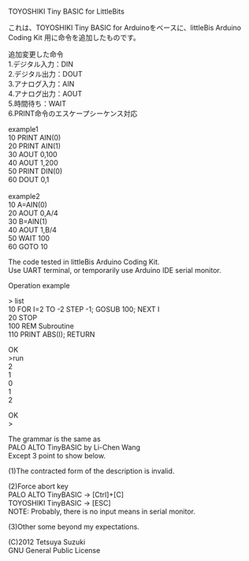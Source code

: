 TOYOSHIKI Tiny BASIC for LittleBits

これは、TOYOSHIKI Tiny BASIC for Arduinoをベースに、littleBis Arduino Coding Kit 用に命令を追加したものです。


追加変更した命令<br>
1.デジタル入力：DIN<br>
2.デジタル出力：DOUT<br>
3.アナログ入力：AIN<br>
4.アナログ出力：AOUT<br>
5.時間待ち：WAIT<br>
6.PRINT命令のエスケープシーケンス対応<br>

example1<br>
10 PRINT AIN(0)<br>
20 PRINT AIN(1)<br>
30 AOUT 0,100<br>
40 AOUT 1,200<br>
50 PRINT DIN(0)<br>
60 DOUT 0,1<br>
<br>
example2<br>
10 A=AIN(0)<br>
20 AOUT 0,A/4<br>
30 B=AIN(1)<br>
40 AOUT 1,B/4<br>
50 WAIT 100<br>
60 GOTO 10<br>


The code tested in littleBis Arduino Coding Kit.<br>
Use UART terminal, or temporarily use Arduino IDE serial monitor.

Operation example

&gt; list<br>
10 FOR I=2 TO -2 STEP -1; GOSUB 100; NEXT I<br>
20 STOP<br>
100 REM Subroutine<br>
110 PRINT ABS(I); RETURN

OK<br>
&gt;run<br>
2<br>
1<br>
0<br>
1<br>
2

OK<br>
&gt;

The grammar is the same as<br>
PALO ALTO TinyBASIC by Li-Chen Wang<br>
Except 3 point to show below.

(1)The contracted form of the description is invalid.

(2)Force abort key<br>
PALO ALTO TinyBASIC -> [Ctrl]+[C]<br>
TOYOSHIKI TinyBASIC -> [ESC]<br>
NOTE: Probably, there is no input means in serial monitor.

(3)Other some beyond my expectations.

(C)2012 Tetsuya Suzuki<br>
GNU General Public License

